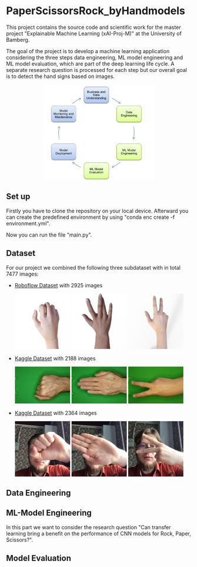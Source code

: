 # PaperScissorsRock_byHandmodels
This project contains the source code and scientific work for the master project "Explainable Machine Learning (xAI-Proj-M)" at the University of Bamberg. 

The goal of the project is to develop a machine learning application considering the three steps data engineering, ML model engineering and ML model evaluation, which are part of the deep learning life cycle.
A separate research question is processed for each step but our overall goal is to detect the hand signs based on images.

<p align="center">
  <img width="300" src="images/CRISP-ML.png">
</p>

## Set up 
Firstly you have to clone the repository on your local device. Afterward you can create the predefined environment by using "conda enc create -f environment.yml".

Now you can run the file "main.py". 

## Dataset
For our project we combined the following three subdataset with in total 7477 images:
- [Roboflow Dataset](https://public.roboflow.com/classification/rock-paper-scissors) with 2925 images
  <p float="right">
    <img src="data_original/dataset_1/train/rock/rock01-000_png.rf.560ebe5b8570f6866c33946448ccf7de.jpg" width="150" />
    <img src="data_original/dataset_1/train/paper/paper01-000_png.rf.02152baa06324655efacad9c5bda9f1a.jpg" width="150" /> 
    <img src="data_original/dataset_1/train/scissors/scissors01-000_png.rf.bc8ea3d7b607fa5306391e214675bc07.jpg" width="150" /> 
  </p>

- [Kaggle Dataset](https://www.kaggle.com/datasets/drgfreeman/rockpaperscissors) with 2188 images
  <p float="right">
    <img src="data_original/dataset_2/rock/0bioBZYFCXqJIulm.png" width="150" />
    <img src="data_original/dataset_2/paper/0a3UtNzl5Ll3sq8K.png" width="150" /> 
    <img src="data_original/dataset_2/scissors/0CSaM2vL2cWX6Cay.png" width="150" /> 
  </p>

- [Kaggle Dataset](https://www.kaggle.com/datasets/glushko/rock-paper-scissors-dataset) with 2364 images
  <p float="right">
    <img src="data_original/dataset_3/train/rock/glu_235.png" width="150" />
    <img src="data_original/dataset_3/train/paper/glu_161.png" width="150" /> 
    <img src="data_original/dataset_3/train/scissors/glu_116.png" width="150" /> 
  </p>

## Data Engineering

## ML-Model Engineering
In this part we want to consider the research question "Can transfer learning bring a benefit on the performance of CNN models for Rock, Paper, Scissors?". 

## Model Evaluation
